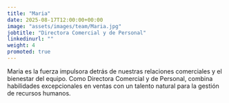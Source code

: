 ```yaml
---
title: "Maria"
date: 2025-08-17T12:00:00+00:00
image: "assets/images/team/Maria.jpg"
jobtitle: "Directora Comercial y de Personal"
linkedinurl: ""
weight: 4
promoted: true
---
```


Maria es la fuerza impulsora detrás de nuestras relaciones comerciales y el bienestar del equipo. Como Directora Comercial y de Personal, combina habilidades excepcionales en ventas con un talento natural para la gestión de recursos humanos.
